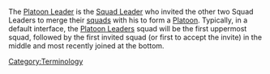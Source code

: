 The [Platoon Leader](/Platoon_Leader "wikilink") is the [Squad
Leader](/Squad_Leader "wikilink") who invited the other two Squad Leaders
to merge their [squads](/squad "wikilink") with his to form a
[Platoon](/Platoon "wikilink"). Typically, in a default interface, the
[Platoon Leaders](/Platoon_Leader "wikilink") squad will be the first
uppermost squad, followed by the first invited squad (or first to accept
the invite) in the middle and most recently joined at the bottom.

[Category:Terminology](/Category:Terminology "wikilink")
